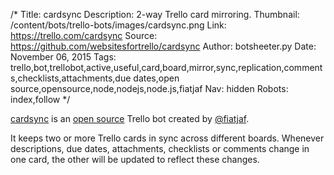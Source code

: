/*
Title: cardsync
Description: 2-way Trello card mirroring.
Thumbnail: /content/bots/trello-bots/images/cardsync.png
Link: https://trello.com/cardsync
Source: https://github.com/websitesfortrello/cardsync
Author: botsheeter.py
Date: November 06, 2015
Tags: trello,bot,trellobot,active,useful,card,board,mirror,sync,replication,comments,checklists,attachments,due dates,open source,opensource,node,nodejs,node.js,fiatjaf
Nav: hidden
Robots: index,follow
*/

[cardsync](https://trello.com/cardsync) is an [open source](https://github.com/websitesfortrello/cardsync) Trello bot created by [@fiatjaf](https://twitter.com/fiatjaf). 

It keeps two or more Trello cards in sync across different boards. Whenever descriptions, due dates, attachments, checklists or comments change in one card, the other will be updated to reflect these changes.

